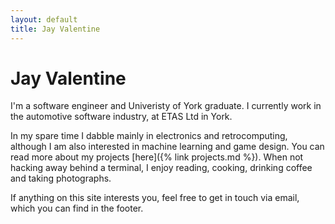 ```yaml
---
layout: default
title: Jay Valentine
---
```

# Jay Valentine

I'm a software engineer and Univeristy of York graduate.
I currently work in the automotive software industry, at ETAS Ltd in York.

In my spare time I dabble mainly in electronics and retrocomputing, although I am also interested
in machine learning and game design. You can read more about my projects [here]({% link projects.md %}).
When not hacking away behind a terminal, I enjoy reading, cooking, drinking coffee and taking photographs.

If anything on this site interests you, feel free to get in touch via email, which you can find in the footer.
